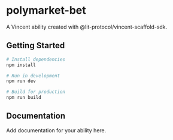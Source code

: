 # polymarket-bet

A Vincent ability created with @lit-protocol/vincent-scaffold-sdk.

## Getting Started

```bash
# Install dependencies
npm install

# Run in development
npm run dev

# Build for production
npm run build
```

## Documentation

Add documentation for your ability here.
